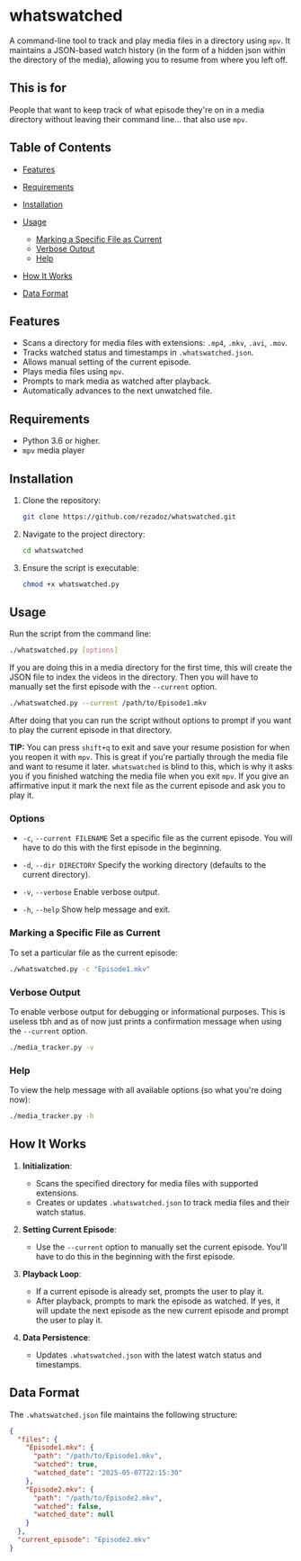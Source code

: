 # whatswatched
A command-line tool to track and play media files in a directory using `mpv`. It maintains a JSON-based watch history (in the form of a hidden json within the directory of the media), allowing you to resume from where you left off.

## This is for

People that want to keep track of what episode they're on in a media directory without leaving their command line... that also use `mpv`.

## Table of Contents

* [Features](#features)
* [Requirements](#requirements)
* [Installation](#installation)
* [Usage](#usage)

  * [Marking a Specific File as Current](#marking-a-specific-file-as-current)
  * [Verbose Output](#verbose-output)
  * [Help](#help)
* [How It Works](#how-it-works)
* [Data Format](#data-format)

## Features

* Scans a directory for media files with extensions: `.mp4`, `.mkv`, `.avi`, `.mov`.
* Tracks watched status and timestamps in `.whatswatched.json`.
* Allows manual setting of the current episode.
* Plays media files using `mpv`.
* Prompts to mark media as watched after playback.
* Automatically advances to the next unwatched file.

## Requirements

* Python 3.6 or higher.
* `mpv` media player 

## Installation

1. Clone the repository:

   ```bash
   git clone https://github.com/rezadoz/whatswatched.git
   ```



2. Navigate to the project directory:

   ```bash
   cd whatswatched
   ```



3. Ensure the script is executable:

   ```bash
   chmod +x whatswatched.py
   ```



## Usage

Run the script from the command line:

```bash
./whatswatched.py [options]
```

If you are doing this in a media directory for the first time, this will create the JSON file to index the videos in the directory. Then you will have to manually set the first episode with the `--current` option.

```bash
./whatswatched.py --current /path/to/Episode1.mkv
```

After doing that you can run the script without options to prompt if you want to play the current episode in that directory.

**TIP:** You can press `shift+q` to exit and save your resume posistion for when you reopen it with `mpv`. This is great if you're partially through the media file and want to resume it later. `whatswatched` is blind to this, which is why it asks you if you finished watching the media file when you exit `mpv`. If you give an affirmative input it mark the next file as the current episode and ask you to play it.

### Options

* `-c`, `--current FILENAME`
  Set a specific file as the current episode. You will have to do this with the first episode in the beginning.

* `-d`, `--dir DIRECTORY`
  Specify the working directory (defaults to the current directory).

* `-v`, `--verbose`
  Enable verbose output.

* `-h`, `--help`
  Show help message and exit.

### Marking a Specific File as Current

To set a particular file as the current episode:

```bash
./whatswatched.py -c "Episode1.mkv"
```



### Verbose Output

To enable verbose output for debugging or informational purposes. This is useless tbh and as of now just prints a confirmation message when using the `--current` option.

```bash
./media_tracker.py -v
```



### Help

To view the help message with all available options (so what you're doing now):

```bash
./media_tracker.py -h
```



## How It Works

1. **Initialization**:

   * Scans the specified directory for media files with supported extensions.
   * Creates or updates `.whatswatched.json` to track media files and their watch status.

2. **Setting Current Episode**:

   * Use the `--current` option to manually set the current episode. You'll have to do this in the beginning with the first episode.

3. **Playback Loop**:

   * If a current episode is already set, prompts the user to play it.
   * After playback, prompts to mark the episode as watched. If yes, it will update the next episode as the new current episode and prompt the user to play it.

4. **Data Persistence**:

   * Updates `.whatswatched.json` with the latest watch status and timestamps.

## Data Format

The `.whatswatched.json` file maintains the following structure:

```json
{
  "files": {
    "Episode1.mkv": {
      "path": "/path/to/Episode1.mkv",
      "watched": true,
      "watched_date": "2025-05-07T22:15:30"
    },
    "Episode2.mkv": {
      "path": "/path/to/Episode2.mkv",
      "watched": false,
      "watched_date": null
    }
  },
  "current_episode": "Episode2.mkv"
}
```
